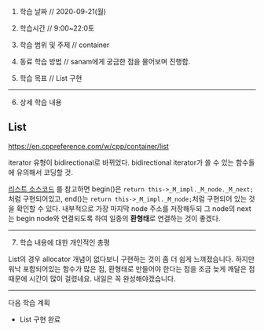 1. 학습 날짜 // 2020-09-21(월)
2. 학습시간 // 9:00~22:0토

3. 학습 범위 및 주제 // container

4. 동료 학습 방법 // sanam에게 궁금한 점을 물어보며 진행함.
5. 학습 목표 // List 구현

---

6. 상세 학습 내용

## List

https://en.cppreference.com/w/cpp/container/list

iterator 유형이 bidirectional로 바뀌었다. bidirectional iterator가 쓸 수 있는 함수들에 유의해서 코딩할 것.

[리스트 소스코드](http://cs.brown.edu/~jwicks/libstdc++/html_user/stl__list_8h-source.html) 를 참고하면 begin()은 `return this->_M_impl._M_node._M_next;`처럼 구현되어있고, end()는 `return this->_M_impl._M_node;`처럼 구현되어 있는 것을 확인할 수 있다. 내부적으로 가장 마지막 node 주소를 저장해두되 그 node의 next는 begin node와 연결되도록 하여 일종의 **환형태**로 연결하는 것이 좋겠다.

---

7. 학습 내용에 대한 개인적인 총평

List의 경우 allocator 개념이 없다보니 구현하는 것이 좀 더 쉽게 느껴졌습니다. 하지만 워낙 포함되어있는 함수가 많은 점, 환형태로 만들어야 한다는 점을 조금 늦게 깨달은 점 때문에 시간이 많이 걸렸네요. 내일은 꼭 완성해야겠습니다.

---

다음 학습 계획

- List 구현 완료
